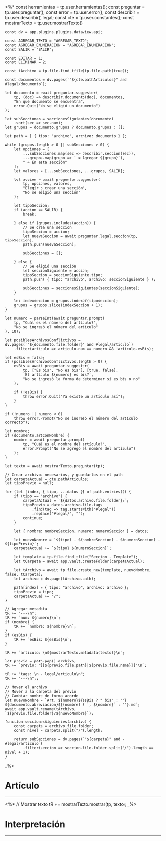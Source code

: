 <%*
    const herramientas = tp.user.herramientas();
    const preguntar = tp.user.preguntar();
    const error = tp.user.error();
    const describir = tp.user.describir().legal;
    const cte = tp.user.constantes();
    const mostrarTexto = tp.user.mostrarTexto();

    const dv = app.plugins.plugins.dataview.api;

    const AGREGAR_TEXTO = "AGREGAR_TEXTO";
    const AGREGAR_ENUMERACION = "AGREGAR_ENUMERACION";
    const SALIR = "SALIR";

    const EDITAR = 1;
    const ELIMINAR = 2;
    
    const tArchivo = tp.file.find_tfile(tp.file.path(true));

    const documentos = dv.pages(`"${cte.pathArticulos}" and #legal/documento`);

    let documento = await preguntar.suggester(
        tp, (doc) => describir.documento(doc), documentos,
        "En que documento se encuentra",
        error.Quit("No se eligió un documento")
    );
        
    let subSecciones = seccionesSiguientes(documento)
        .sort(sec => sec.num);
    let grupos = documento.grupos ? documento.grupos : [];
    
    let path = [ { tipo: "archivo", archivo: documento } ];

    while (grupos.length > 0 || subSecciones > 0) {
        let opciones = [
            ...subSecciones.map(sec => describir.seccion(sec)), 
            ...grupos.map(grupo => ` ⊕ Agregar ${grupo}`),
            " ↶ En esta sección"
        ];
        let valores = [...subSecciones, ...grupos, SALIR];

        let accion = await preguntar.suggester(
            tp, opciones, valores,
            "Elegir o crear una sección",
            "No se eligió una sección"
        );

        let tipoSeccion;
        if (accion == SALIR) {
            break;

        } else if (grupos.includes(accion)) {
            // Se crea una seccion
            tipoSeccion = accion;
            let nuevaSeccion = await preguntar.legal.seccion(tp, tipoSeccion);
            path.push(nuevaSeccion);

            subSecciones = [];

        } else {
            // Se eligió una sección
            let seccionSiguiente = accion;
            tipoSeccion = seccionSiguiente.tipo;
            path.push( { tipo: "archivo", archivo: seccionSiguiente } );

            subSecciones = seccionesSiguientes(seccionSiguiente);    
        }

        let indexSeccion = grupos.indexOf(tipoSeccion);
        grupos = grupos.slice(indexSeccion + 1);
    }

    let numero = parseInt(await preguntar.prompt(
        tp, "Cuál es el número del artículo?", 
        "No se ingresó el número del artículo"
    ), 10);

    let posiblesArchivosConflictivos = dv.pages(`"${documento.file.folder}" and #legal/articulo`)
        .filter(articulo => articulo.num == numero && !articulo.esBis);

    let esBis = false;
    if (posiblesArchivosConflictivos.length > 0) {
        esBis = await preguntar.suggester(
            tp, ["Es bis", "No es bis"], [true, false],
            `El artículo ${numero} es bis?`,
            "No se ingresó la forma de determinar si es bis o no"
        );

        if (!esBis) {
            throw error.Quit("Ya existe un artículo así");
        }
    }

    if (!numero || numero < 0)
        throw error.Prompt("No se ingresó el número del artículo correcto");

    let nombre;
    if (documento.artConNombre) {
        nombre = await preguntar.prompt(
            tp, "Cuál es el nombre del artículo?",
            error.Prompt("No se agregó el nombre del artículo")
        );
    }

    let texto = await mostrarTexto.preguntar(tp);

    // Crear archivos necesarios, y guardarlos en el path
    let carpetaActual = cte.pathArticulos;
    let tipoPrevio = null;

    for (let [index, { tipo, ...datos }] of path.entries()) {
        if (tipo == "archivo") {
            carpetaActual = `${datos.archivo.file.folder}/`;
            tipoPrevio = datos.archivo.file.tags
                .find(tag => tag.startsWith("#legal"))
                .replace("#legal/", "");
            continue;
        }

        let { nombre: nombreSeccion, numero: numeroSeccion } = datos;
        
        let nuevoNombre = `${tipo} - ${nombreSeccion} - ${numeroSeccion} - ${tipoPrevio}`;
        carpetaActual += `${tipo} ${numeroSeccion}`;

        let template = tp.file.find_tfile("Seccion - Template");
        let tCarpeta = await app.vault.createFolder(carpetaActual);

        let tArchivo = await tp.file.create_new(template, nuevoNombre, false, tCarpeta);
        let archivo = dv.page(tArchivo.path);

        path[index] = { tipo: "archivo", archivo: archivo };
        tipoPrevio = tipo;
        carpetaActual += "/";
    }

    // Agregar metadata
    tR += "---\n";
    tR += `num: ${numero}\n`;
    if (nombre) {
        tR += `nombre: ${nombre}\n`;
    }
    if (esBis) {
        tR += `esBis: ${esBis}\n`;
    }

    tR += `articulo: \n${mostrarTexto.metadata(texto)}\n`;

    let previo = path.pop().archivo;
    tR += `previo: "[[${previo.file.path}|${previo.file.name}]]"\n`;

    tR += "tags: \n - legal/articulo\n";
    tR += "---\n";;

    // Mover el archivo
    // Mover a la carpeta del previo
    // Cambiar nombre de forma acorde
    let nuevoNombre = `Art. ${numero}${esBis ? " bis" : ""} ${documento.abreviacion}${(nombre) ? `, ${nombre}` : ""}.md`;
    await app.vault.rename(tArchivo, `${previo.file.folder}/${nuevoNombre}`);

    function seccionesSiguientes(archivo) {
        const carpeta = archivo.file.folder;
        const nivel = carpeta.split("/").length;
    
        return subSecciones = dv.pages(`"${carpeta}" and -#legal/articulo`)
            .filter(seccion => seccion.file.folder.split("/").length == nivel + 1);
    }

_%>
# Artículo
---
<%*
    // Mostrar texto
    tR += mostrarTexto.mostrar(tp, texto);
_%>


# Interpretación
---
